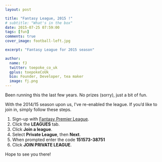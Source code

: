 ```yaml
---
layout: post

title: "Fantasy League, 2015 !"
# subtitle: "What's in the box"
date: 2015-07-25 07:59:00
tags: [fun]
comments: true
cover_image: football-left.jpg

excerpt: "Fantasy League for 2015 season"

author:
  name: fJ
  twitter: toepoke_co_uk
  gplus: toepokeCoUk
  bio: Founder, Developer, tea maker
  image: fj.png
---
```


Been running this the last few years.  No prizes (sorry), just a bit of fun.

With the 2014/15 season upon us, I've re-enabled the league.  If you’d like to join in, simply follow these steps.

1. Sign-up with [Fantasy Premier League](http://fantasy.premierleague.com).
2. Click the **LEAGUES** tab.
3. Click **Join a league**.
4. Select **Private League**, then **Next**.
5. When prompted enter the code **151573-38751**
6. Click **JOIN PRIVATE LEAGUE**.

Hope to see you there!
